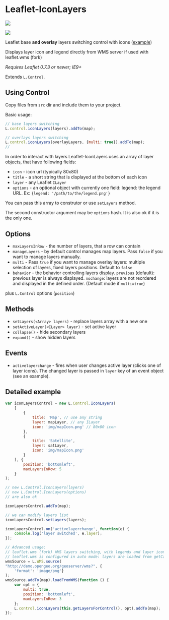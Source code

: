 # Leaflet-IconLayers

![](demo.gif)

![](demo-multi1.gif)

Leaflet base **and overlay** layers switching control with icons ([example](https://Nicolasribot.github.com/Leaflet-IconLayers/examples))

Displays layer icon and legend directly from WMS server if used with leaflet.wms (fork)

*Requires Leaflet 0.7.3 or newer; IE9+*

Extends `L.Control`.

## Using Control

Copy files from `src` dir and include them to your project.

Basic usage:

```javascript
// base layers switching
L.control.iconLayers(layers).addTo(map);

// overlays layers switching
L.control.iconLayers(overlayLayers, {multi: true}).addTo(map);
// 
```

In order to interact with layers Leaflet-IconLayers uses an array of layer objects, that have following fields:
- `icon` - icon url (typically 80x80)
- `title` - a short string that is displayed at the bottom of each icon
- `layer` - any Leaflet `ILayer`
- `options` - an optional object with currently one field: legend: the legend URL. Ex: `{legend: '/path/to/the/legend.png'}`


You can pass this array to construtor or use `setLayers` method.

The second constructor argument may be `options` hash. It is also ok if it is the only one.

## Options

- `maxLayersInRow` - the number of layers, that a row can contain
- `manageLayers` - by default control manages map layers. Pass `false` if you want to manage layers manually.
- `multi` - Pass `true` if you want to manage overlay layers: multiple selection of layers, fixed layers positions. Default to `false`
- `behavior` - the behavior controlling layers display. `previous` (default): previous layer is always displayed. `nochange`: layers are not reordered and displayed in the defined order. (Default mode if `multi=true`)

plus `L.Control` options (`position`)

## Methods

- `setLayers(<Array> layers)` - replace layers array with a new one
- `setActiveLayer(<ILayer> layer)` - set active layer
- `collapse()` - hide secondary layers
- `expand()` - show hidden layers

## Events

- `activelayerchange` - fires when user changes active layer (clicks one of layer icons). The changed layer is passed in `layer` key of an event object (see an example).

## Detailed example
```javascript
var iconLayersControl = new L.Control.IconLayers(
    [
        {
            title: 'Map', // use any string
            layer: mapLayer, // any ILayer
            icon: 'img/mapIcon.png' // 80x80 icon
        },
        {
            title: 'Satellite',
            layer: satLayer,
            icon: 'img/mapIcon.png'
        }
    ], {
        position: 'bottomleft',
        maxLayersInRow: 5
    }
);

// new L.Control.IconLayers(layers)
// new L.Control.IconLayers(options)
// are also ok

iconLayersControl.addTo(map);

// we can modify layers list
iconLayersControl.setLayers(layers);

iconLayersControl.on('activelayerchange', function(e) {
    console.log('layer switched', e.layer);
});

// Advanced usage: 
// leaflet.wms (fork) WMS layers switching, with legends and layer icons available from WMS server.
// leaflet.wms is configured in auto mode: layers are loaded from getCapabilities WMS request
wmsSource = L.WMS.source(
"http://demo.opengeo.org/geoserver/wms?", {
    'format': 'image/png'}
);
wmsSource.addTo(map).loadFromWMS(function () {
    var opt = {
        multi: true,
        position: 'bottomleft',
        maxLayersInRow: 3
    };
    L.control.iconLayers(this.getLayersForControl(), opt).addTo(map);
});
```
